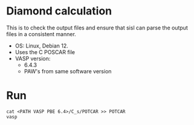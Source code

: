 # Diamond calculation

This is to check the output files and ensure that sisl
can parse the output files in a consistent manner.

- OS:
  Linux, Debian 12.
- Uses the C POSCAR file
- VASP version:
  - 6.4.3
  - PAW's from same software version

# Run

```shell
cat <PATH VASP PBE 6.4>/C_s/POTCAR >> POTCAR
vasp
```

